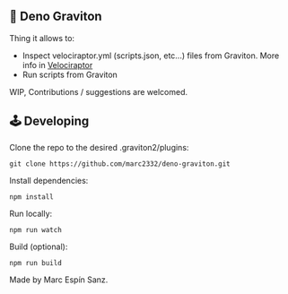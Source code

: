 ## 🦕 Deno Graviton

Thing it allows to:
* Inspect velociraptor.yml (scripts.json, etc...) files from Graviton. More info in [Velociraptor](https://github.com/umbopepato/velociraptor) 
* Run scripts from Graviton

WIP, Contributions / suggestions are welcomed.

## 🕹 Developing
Clone the repo to the desired .graviton2/plugins:
```shell
git clone https://github.com/marc2332/deno-graviton.git 
```

Install dependencies:
```shell
npm install
```

Run locally:
```shell
npm run watch
```

Build (optional):
```shell
npm run build
```

Made by Marc Espín Sanz.